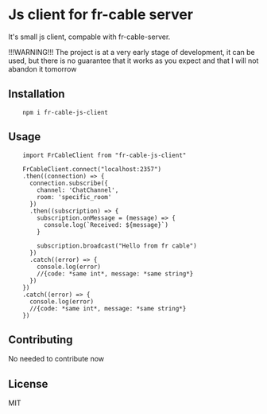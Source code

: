 # Js client for fr-cable server

It's small js client, compable with fr-cable-server.

!!!WARNING!!! The project is at a very early stage of development, it can be used, but there is no guarantee that it works as you expect and that I will not abandon it tomorrow


## Installation

        npm i fr-cable-js-client

## Usage

        import FrCableClient from "fr-cable-js-client"

        FrCableClient.connect("localhost:2357")
        .then((connection) => {
          connection.subscribe({
            channel: 'ChatChannel',
            room: 'specific_room'
          })
          .then((subscription) => {
            subscription.onMessage = (message) => {
              console.log(`Received: ${message}`)
            }

            subscription.broadcast("Hello from fr cable")
          })
          .catch((error) => {
            console.log(error)
            //{code: *same int*, message: *same string*}
          })
        })
        .catch((error) => {
          console.log(error)
          //{code: *same int*, message: *same string*}
        })


## Contributing

No needed to contribute now


## License
MIT